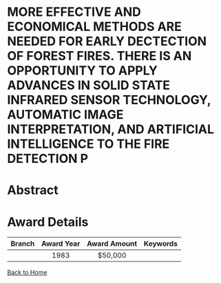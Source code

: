 
MORE EFFECTIVE AND ECONOMICAL METHODS ARE NEEDED FOR EARLY DECTECTION OF FOREST FIRES. THERE IS AN OPPORTUNITY TO APPLY ADVANCES IN SOLID STATE INFRARED SENSOR TECHNOLOGY, AUTOMATIC IMAGE INTERPRETATION, AND ARTIFICIAL INTELLIGENCE TO THE FIRE DETECTION P
===============================================================================================================================================================================================================================================================

# Abstract


  

# Award Details

|Branch|Award Year|Award Amount|Keywords|
| :---: | :---: | :---: | :---: |
||1983|$50,000||
  
  


[Back to Home](https://github.com/chrischow/dod_sbir_awards#857)
